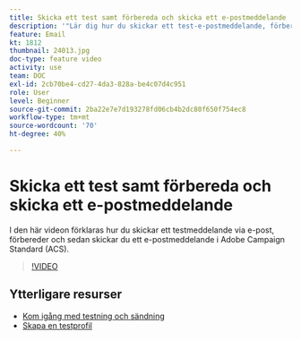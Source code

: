 ```yaml
---
title: Skicka ett test samt förbereda och skicka ett e-postmeddelande
description: '"Lär dig hur du skickar ett test-e-postmeddelande, förbereder och sedan skickar e-postmeddelandet. "'
feature: Email
kt: 1812
thumbnail: 24013.jpg
doc-type: feature video
activity: use
team: DOC
exl-id: 2cb70be4-cd27-4da3-828a-be4c07d4c951
role: User
level: Beginner
source-git-commit: 2ba22e7e7d193278fd06cb4b2dc80f650f754ec8
workflow-type: tm+mt
source-wordcount: '70'
ht-degree: 40%

---
```


# Skicka ett test samt förbereda och skicka ett e-postmeddelande

I den här videon förklaras hur du skickar ett testmeddelande via e-post, förbereder och sedan skickar du ett e-postmeddelande i Adobe Campaign Standard (ACS).

>[!VIDEO](https://video.tv.adobe.com/v/24013/)

## Ytterligare resurser

* [Kom igång med testning och sändning](https://experienceleague.adobe.com/docs/campaign-standard/using/testing-and-sending/get-started-sending-messages.html)
* [Skapa en testprofil](/help/profiles-and-audiences/creating-a-profile.md)
